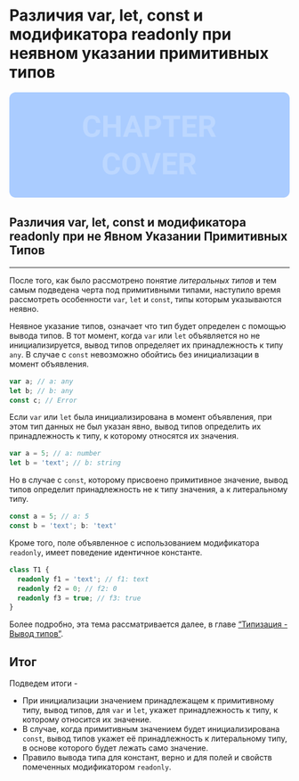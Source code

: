 # Различия var, let, const и модификатора readonly при неявном указании примитивных типов
![Chapter Cover](./images/chapter-cover.png)
## Различия var, let, const и модификатора readonly при не Явном Указании Примитивных Типов
________________

После того, как было рассмотрено понятие *литеральных типов* и тем самым подведена черта под примитивными типами, наступило время рассмотреть особенности `var`, `let` и `const`, типы которым указываются неявно.

Неявное указание типов, означает что тип будет определен с помощью вывода типов. В тот момент, когда `var` или `let` объявляется но не инициализируется, вывод типов определяет их принадлежность к типу `any`. В случае с `const` невозможно обойтись без инициализации в момент объявления.

~~~~~typescript
var a; // a: any
let b; // b: any
const c; // Error
~~~~~

Если `var` или `let` была инициализирована в момент объявления, при этом тип данных не был  указан явно, вывод типов определить их принадлежность к типу, к которому относятся их значения.

~~~~~typescript
var a = 5; // a: number
let b = 'text'; // b: string
~~~~~

Но в случае с `const`, которому присвоено примитивное значение, вывод типов определит принадлежность не к типу значения, а к литеральному типу.

~~~~~typescript
const a = 5; // a: 5
const b = 'text'; b: 'text'
~~~~~

Кроме того, поле объявленное с использованием модификатора `readonly`, имеет поведение идентичное константе. 

~~~~~typescript
class T1 {
  readonly f1 = 'text'; // f1: text
  readonly f2 = 0; // f2: 0
  readonly f3 = true; // f3: true
}
~~~~~

Более подробно, эта тема рассматривается далее, в главе [“Типизация - Вывод типов”]().

## Итог

Подведем итоги - 

- При инициализации значением принадлежащем к примитивному типу, вывод типов, для `var` и `let`, укажет принадлежность к типу, к которому относится их значение.
- В случае, когда примитивным значением будет инициализирована `const`, вывод типов укажет её принадлежность к литеральному типу, в  основе которого будет лежать само значение.
- Правило вывода типа для констант,  верно и для полей и свойств помеченных модификатором `readonly`.